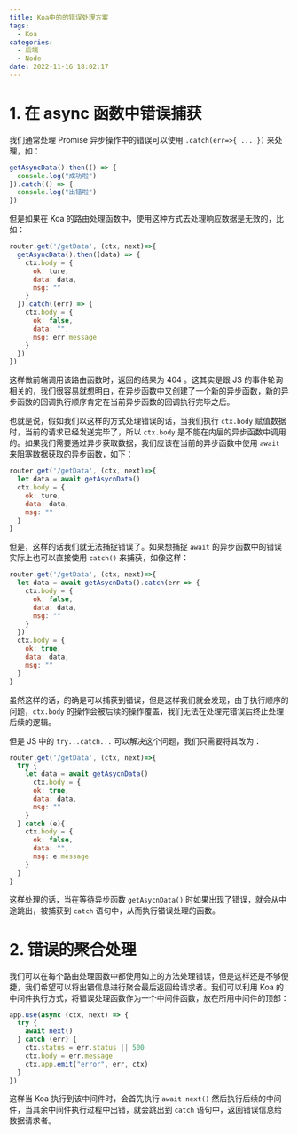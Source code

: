 ```yaml
---
title: Koa中的的错误处理方案
tags:
  - Koa
categories:
  - 后端
  - Node
date: 2022-11-16 18:02:17
---
```


# 1. 在 async 函数中错误捕获

我们通常处理 Promise 异步操作中的错误可以使用 `.catch(err=>{ ... })` 来处理，如：

```js
getAsyncData().then(() => {
  console.log("成功啦")
}).catch(() => {
  console.log("出错啦")
})
```

但是如果在 Koa 的路由处理函数中，使用这种方式去处理响应数据是无效的，比如：

```js
router.get('/getData', (ctx, next)=>{
  getAsyncData().then((data) => {
    ctx.body = {
      ok: ture,
      data: data,
      msg: ""
    }
  }).catch((err) => {
    ctx.body = {
      ok: false,
      data: "",
      msg: err.message
    }
  })
})
```

这样做前端调用该路由函数时，返回的结果为 404 。这其实是跟 JS 的事件轮询相关的，我们很容易就想明白，在异步函数中又创建了一个新的异步函数，新的异步函数的回调执行顺序肯定在当前异步函数的回调执行完毕之后。

也就是说，假如我们以这样的方式处理错误的话，当我们执行 `ctx.body` 赋值数据时，当前的请求已经发送完毕了，所以 `ctx.body` 是不能在内层的异步函数中调用的。如果我们需要通过异步获取数据，我们应该在当前的异步函数中使用 `await` 来阻塞数据获取的异步函数，如下：

```js
router.get('/getData', (ctx, next)=>{
  let data = await getAsycnData()
  ctx.body = {
    ok: ture,
    data: data,
    msg: ""
  }
}
```

但是，这样的话我们就无法捕捉错误了。如果想捕捉 `await` 的异步函数中的错误实际上也可以直接使用 `catch()` 来捕获，如像这样：

```js
router.get('/getData', (ctx, next)=>{
  let data = await getAsycnData().catch(err => {
    ctx.body = {
      ok: false,
      data: data,
      msg: ""
    }
  })
  ctx.body = {
    ok: true,
    data: data,
    msg: ""
  }
}
```

虽然这样的话，的确是可以捕获到错误，但是这样我们就会发现，由于执行顺序的问题，`ctx.body` 的操作会被后续的操作覆盖，我们无法在处理完错误后终止处理后续的逻辑。

但是 JS 中的 `try...catch...` 可以解决这个问题，我们只需要将其改为：

```js
router.get('/getData', (ctx, next)=>{
  try {
    let data = await getAsycnData()
      ctx.body = {
      ok: true,
      data: data,
      msg: ""
    }
  } catch (e){
    ctx.body = {
      ok: false,
      data: "",
      msg: e.message
    }
  }
}
```

这样处理的话，当在等待异步函数 `getAsycnData()` 时如果出现了错误，就会从中途跳出，被捕获到 `catch` 语句中，从而执行错误处理的函数。

# 2. 错误的聚合处理

我们可以在每个路由处理函数中都使用如上的方法处理错误，但是这样还是不够便捷，我们希望可以将出错信息进行聚合最后返回给请求者。我们可以利用 Koa 的中间件执行方式，将错误处理函数作为一个中间件函数，放在所用中间件的顶部：

```js
app.use(async (ctx, next) => {
  try {
    await next()
  } catch (err) {
    ctx.status = err.status || 500
    ctx.body = err.message
    ctx.app.emit("error", err, ctx)
  }
})
```

这样当 Koa 执行到该中间件时，会首先执行 `await next()` 然后执行后续的中间件，当其余中间件执行过程中出错，就会跳出到 `catch` 语句中，返回错误信息给数据请求者。